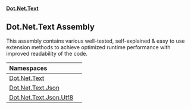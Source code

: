 #### [Dot.Net.Text](index.md 'index')

## Dot.Net.Text Assembly

This assembly contains various well-tested, self-explained & easy to use extension methods
to achieve optimized runtime performance with improved readability of the code.

| Namespaces | |
| :--- | :--- |
| [Dot.Net.Text](Dot.Net.Text.md 'Dot.Net.Text') | |
| [Dot.Net.Text.Json](Dot.Net.Text.Json.md 'Dot.Net.Text.Json') | |
| [Dot.Net.Text.Json.Utf8](Dot.Net.Text.Json.Utf8.md 'Dot.Net.Text.Json.Utf8') | |
